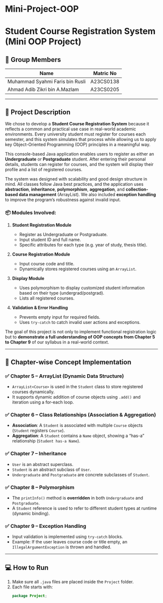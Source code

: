 # Mini-Project-OOP

# Student Course Registration System (Mini OOP Project)

## 👥 Group Members

| Name                                   | Matric No     |
|----------------------------------------|---------------|
| Muhammad Syahmi Faris bin Rusli        | A23CS0138     |
| Ahmad Adib Zikri bin A.Mazlam          | A23CS0205     |

---

## 📘 Project Description

We chose to develop a **Student Course Registration System** because it reflects a common and practical use case in real-world academic environments. Every university student must register for courses each semester, and this system simulates that process while allowing us to apply key Object-Oriented Programming (OOP) principles in a meaningful way.

This console-based Java application enables users to register as either an **Undergraduate** or **Postgraduate** student. After entering their personal details, students can register for courses, and the system will display their profile and a list of registered courses.

The system was designed with scalability and good design structure in mind. All classes follow Java best practices, and the application uses **abstraction**, **inheritance**, **polymorphism**, **aggregation**, and **collection-based data management** (ArrayList). We also included **exception handling** to improve the program’s robustness against invalid input.

### 📦 Modules Involved:

1. **Student Registration Module**
   - Register as Undergraduate or Postgraduate.
   - Input student ID and full name.
   - Specific attributes for each type (e.g. year of study, thesis title).

2. **Course Registration Module**
   - Input course code and title.
   - Dynamically stores registered courses using an `ArrayList`.

3. **Display Module**
   - Uses polymorphism to display customized student information based on their type (undergrad/postgrad).
   - Lists all registered courses.

4. **Validation & Error Handling**
   - Prevents empty input for required fields.
   - Uses `try-catch` to catch invalid user actions and exceptions.

The goal of this project is not only to implement functional registration logic but to **demonstrate a full understanding of OOP concepts from Chapter 5 to Chapter 9** of our syllabus in a real-world context.

---

## 🧠 Chapter-wise Concept Implementation

### ✅ Chapter 5 – ArrayList (Dynamic Data Structure)

- `ArrayList<Course>` is used in the `Student` class to store registered courses dynamically.
- It supports dynamic addition of course objects using `.add()` and iteration using a for-each loop.

### ✅ Chapter 6 – Class Relationships (Association & Aggregation)

- **Association**: A `Student` is associated with multiple `Course` objects (`Student` registers `Course`).
- **Aggregation**: A `Student` contains a `Name` object, showing a “has-a” relationship (`Student has-a Name`).

### ✅ Chapter 7 – Inheritance

- `User` is an abstract superclass.
- `Student` is an abstract subclass of `User`.
- `Undergraduate` and `Postgraduate` are concrete subclasses of `Student`.

### ✅ Chapter 8 – Polymorphism

- The `printInfo()` method is **overridden** in both `Undergraduate` and `Postgraduate`.
- A `Student` reference is used to refer to different student types at runtime (dynamic binding).

### ✅ Chapter 9 – Exception Handling

- Input validation is implemented using `try-catch` blocks.
- Example: If the user leaves course code or title empty, an `IllegalArgumentException` is thrown and handled.

---

## 💻 How to Run

1. Make sure all `.java` files are placed inside the `Project` folder.
2. Each file starts with:
   ```java
   package Project;

